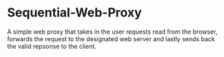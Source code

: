 # Sequential-Web-Proxy

A simple web proxy that takes in the user requests read from the browser, forwards the request to the designated web server
and lastly sends back the valid repsonse to the client.
